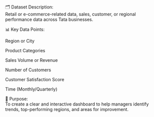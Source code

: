 🗂️ Dataset Description: <br>
Retail or e-commerce-related data, sales, customer, or regional performance data across Tata businesses.

📊 Key Data Points:

Region or City

Product Categories

Sales Volume or Revenue

Number of Customers

Customer Satisfaction Score

Time (Monthly/Quarterly)

📌 Purpose:<br>
To create a clear and interactive dashboard to help managers identify trends, top-performing regions, and areas for improvement.
